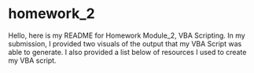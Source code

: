 # homework_2
Hello, here is my README for Homework Module_2, VBA Scripting. In my submission, I provided two visuals of the output that my VBA Script was able to generate. I also provided a list below of resources I used to create my VBA script.
